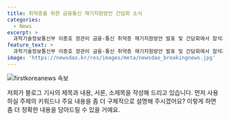 ```yaml
---
title: 취약층을 위한 금융통신 재기지원방안 간담회 소식
categories:
  - News
excerpt: >
  과학기술정보통신부 이종호 장관이 금융-통신 취약층 재기지원방안 발표 및 간담회에서 참석자들과 함께 기념 촬영한 모습. 이재연 신용회복위원회 위원장, 김주현 금융위원회 위원장, 이기윤 SK텔레콤 부사장, 김광동 KT 전무 등이 함께하며, 통신과 금융의 취약층 지원에 대한 논의가 진행됐다.
feature_text: >
  과학기술정보통신부 이종호 장관이 금융-통신 취약층 재기지원방안 발표 및 간담회에서 참석자들과 함께 기념 촬영한 모습. 이재연 신용회복위원회 위원장, 김주현 금융위원회 위원장, 이기윤 SK텔레콤 부사장, 김광동 KT 전무 등이 함께하며, 통신과 금융의 취약층 지원에 대한 논의가 진행됐다.
image: 'https://newsdao.kr/res/images/meta/newsdao_breakingnews.jpg'
---
```


<p><img src="https://newsdao.kr/res/images/meta/newsdao_breakingnews.jpg" alt="firstkoreanews 속보" /></p>

<p>저희가 블로그 기사의 제목과 내용, 서론, 소제목을 작성해 드리고 있습니다. 먼저 사용하실 주제의 키워드나 주요 내용을 좀 더 구체적으로 설명해 주시겠어요? 이렇게 하면 좀 더 정확한 내용을 담아드릴 수 있을 거예요.</p>

